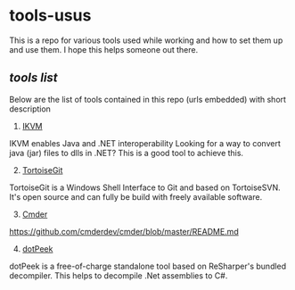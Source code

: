 # **tools-usus**
This is a repo for various tools used while working and how to set them up and use them. I hope this helps someone out there.

## _tools list_
Below are the list of tools contained in this repo (urls embedded) with short description

1. [IKVM](https://www.ikvm.net/ "IKVM")

IKVM enables Java and .NET interoperability
Looking for a way to convert java (jar) files to dlls in .NET? This is a good tool to achieve this.

2. [TortoiseGit](https://tortoisegit.org/ "TortoiseGit")

TortoiseGit is a Windows Shell Interface to Git and based on TortoiseSVN. It's open source and can fully be build with freely available software.

3. [Cmder](https://cmder.net/ "Cmder")

https://github.com/cmderdev/cmder/blob/master/README.md

4. [dotPeek](https://www.jetbrains.com/decompiler/ "dotPeek")

dotPeek is a free-of-charge standalone tool based on ReSharper's bundled decompiler. This helps to decompile .Net assemblies to C#.

